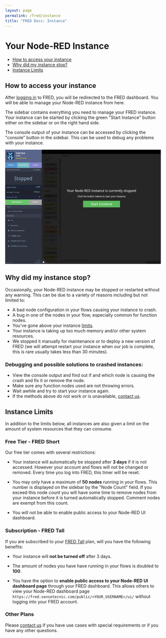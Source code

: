 ```yaml
---
layout: page
permalink: /fred/instance
title: "FRED Docs: Instance"
---
```


# Your Node-RED Instance

- [How to access your instance](#how-to-access-your-instance)
- [Why did my instance stop?](#why-did-my-instance-stop)
- [Instance Limits](#instance-limits)

## How to access your instance

After [logging in](https://users.sensetecnic.com/login?return=https://fred.sensetecnic.com) to FRED, you will be redirected to the FRED dashboard. You will be able to manage your Node-RED instance from here.

The sidebar contains everything you need to manage your FRED instance. Your instance can be started by clicking the green "Start Instance" button either on the sidebar or on the right hand side.

The console output of your instance can be accessed by clicking the "console" button in the sidebar. This can be used to debug any problems with your instance.

[![example input](/assets/images/fred-dash.png)](/assets/images/fred-dash.png)

## Why did my instance stop?

Occasionally, your Node-RED instance may be stopped or restarted without any warning. This can be due to a variety of reasons including but not limited to: 

- A bad node configuration in your flows causing your instance to crash. 
- A bug in one of the nodes in your flow, especially common for function nodes.
- You've gone above your instance [limits](#limits).
- Your instance is taking up too much memory and/or other system resources.
- We stopped it manually for maintenance or to deploy a new version of FRED (we will attempt restart your instance when our job is complete, this is rare usually takes less than 30 minutes).

### Debugging and possible solutions to crashed instances:

- View the console output and find out if and which node is causing the crash and fix it or remove the node.
- Make sure any function nodes used are not throwing errors.
- Wait awhile and try to start your instance again.
- If the methods above do not work or is unavailable, [contact us](mailto:info@sensetecnic.com).

## Instance Limits

In addition to the limits below, all instances are also given a limit on the amount of system resources that they can consume.

### Free Tier - FRED Short

Our free tier comes with several restrictions: 

- Your instance will automatically be stopped after **3 days** if it is not accessed. However your account and flows will not be changed or removed. Every time you log into FRED, this timer will be reset. 

- You may only have a maximum of **50 nodes** running in your flows. This number is displayed on the sidebar by the "Node Count" field. If you exceed this node count you will have some time to remove nodes from your instance before it is turned automatically stopped. Comment nodes are exempt from this count. 

- You will not be able to enable public access to your Node-RED UI dashboard.

### Subscription - FRED Tall

If you are subscribed to your [FRED Tall](https://fred.sensetecnic.com/pricing) plan, will you have the following benefits:

- Your instance will **not be turned off** after 3 days. 

- The amount of nodes you have have running in your flows is doubled to **100**. 

- You have the option to **enable public access to your Node-RED UI dashboard page** through your FRED dashboard. This allows others to view your Node-RED dashboard page `https://fred.sensetecnic.com/public/<YOUR_USERNAME>/ui/` without logging into your FRED account.

### Other Plans

Please [contact us](mailto:info@sensetecnic.com) if you have use cases with special requirements or if you have any other questions.


